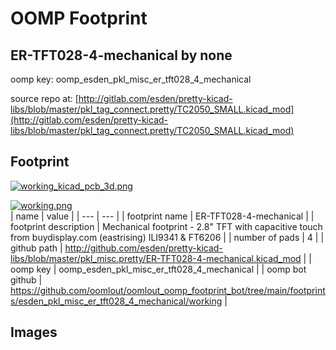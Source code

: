 # OOMP Footprint  
## ER-TFT028-4-mechanical  by none  
  
oomp key: oomp_esden_pkl_misc_er_tft028_4_mechanical  
  
source repo at: [http://gitlab.com/esden/pretty-kicad-libs/blob/master/pkl_tag_connect.pretty/TC2050_SMALL.kicad_mod](http://gitlab.com/esden/pretty-kicad-libs/blob/master/pkl_tag_connect.pretty/TC2050_SMALL.kicad_mod)  
## Footprint  
  
[![working_kicad_pcb_3d.png](working_kicad_pcb_3d_600.png)](working_kicad_pcb_3d.png)  
  
[![working.png](working_600.png)](working.png)  
| name | value | 
| --- | --- | 
| footprint name | ER-TFT028-4-mechanical | 
| footprint description | Mechanical footprint - 2.8" TFT with capacitive touch from buydisplay.com (eastrising) ILI9341 & FT6206 | 
| number of pads | 4 | 
| github path | http://github.com/esden/pretty-kicad-libs/blob/master/pkl_misc.pretty/ER-TFT028-4-mechanical.kicad_mod | 
| oomp key | oomp_esden_pkl_misc_er_tft028_4_mechanical | 
| oomp bot github | https://github.com/oomlout/oomlout_oomp_footprint_bot/tree/main/footprints/esden_pkl_misc_er_tft028_4_mechanical/working | 
## Images  
